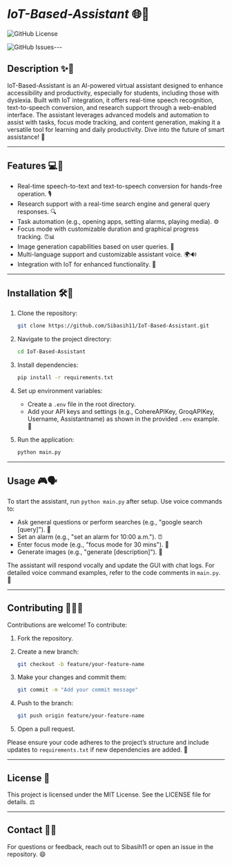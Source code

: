 # ***IoT-Based-Assistant*** 🌐🚀

![GitHub License](https://img.shields.io/github/license/Sibasih11/IoT-Based-Assistant)

![GitHub Issues](https://img.shields.io/github/issues/Sibasih11/IoT-Based-Assistant)---

## Description ✨🤖

IoT-Based-Assistant is an AI-powered virtual assistant designed to enhance accessibility and productivity, especially for students, including those with dyslexia. Built with IoT integration, it offers real-time speech recognition, text-to-speech conversion, and research support through a web-enabled interface. The assistant leverages advanced models and automation to assist with tasks, focus mode tracking, and content generation, making it a versatile tool for learning and daily productivity. Dive into the future of smart assistance! 🌟

---

## Features 💻🔧

- Real-time speech-to-text and text-to-speech conversion for hands-free operation. 🎙️
- Research support with a real-time search engine and general query responses. 🔍
- Task automation (e.g., opening apps, setting alarms, playing media). ⚙️
- Focus mode with customizable duration and graphical progress tracking. ⏰📊
- Image generation capabilities based on user queries. 🎨
- Multi-language support and customizable assistant voice. 🌍🔊
- Integration with IoT for enhanced functionality. 📡

---

## Installation 🛠️💾

1. Clone the repository:

   ```bash
   git clone https://github.com/Sibasih11/IoT-Based-Assistant.git
   ```
2. Navigate to the project directory:

   ```bash
   cd IoT-Based-Assistant
   ```
3. Install dependencies:

   ```bash
   pip install -r requirements.txt
   ```
4. Set up environment variables:
   - Create a `.env` file in the root directory.
   - Add your API keys and settings (e.g., CohereAPIKey, GroqAPIKey, Username, Assistantname) as shown in the provided `.env` example. 🔑
5. Run the application:

   ```bash
   python main.py
   ```

---

## Usage 🎮🗣️

To start the assistant, run `python main.py` after setup. Use voice commands to:

- Ask general questions or perform searches (e.g., "google search \[query\]"). 🔎
- Set an alarm (e.g., "set an alarm for 10:00 a.m."). ⏰
- Enter focus mode (e.g., "focus mode for 30 mins"). 🎯
- Generate images (e.g., "generate \[description\]"). 🎨

The assistant will respond vocally and update the GUI with chat logs. For detailed voice command examples, refer to the code comments in `main.py`. 🚀

---

## Contributing 🤝👨‍💻

Contributions are welcome! To contribute:

1. Fork the repository.
2. Create a new branch:

   ```bash
   git checkout -b feature/your-feature-name
   ```
3. Make your changes and commit them:

   ```bash
   git commit -m "Add your commit message"
   ```
4. Push to the branch:

   ```bash
   git push origin feature/your-feature-name
   ```
5. Open a pull request.

Please ensure your code adheres to the project’s structure and include updates to `requirements.txt` if new dependencies are added. 🌱

---

## License 📜

This project is licensed under the MIT License. See the LICENSE file for details. ⚖️

---

## Contact 📧💬

For questions or feedback, reach out to Sibasih11 or open an issue in the repository. 😄